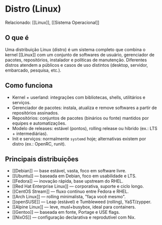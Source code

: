 # Distro (Linux)

Relacionado: [[Linux]], [[Sistema Operacional]]

## O que é
Uma distribuição Linux (distro) é um sistema completo que combina o kernel [[Linux]] com um conjunto de softwares de usuário, gerenciador de pacotes, repositórios, instalador e políticas de manutenção. Diferentes distros atendem a públicos e casos de uso distintos (desktop, servidor, embarcado, pesquisa, etc.).

## Como funciona
- Kernel + userland: integrações com bibliotecas, shells, utilitários e serviços.
- Gerenciador de pacotes: instala, atualiza e remove softwares a partir de repositórios assinados.
- Repositórios: conjuntos de pacotes (binários ou fonte) mantidos por equipes e automatizações.
- Modelo de releases: estável (pontos), rolling release ou híbrido (ex.: LTS + intermediárias).
- Init e serviços: normalmente `systemd` hoje; alternativas existem por distro (ex.: OpenRC, runit).

## Principais distribuições
- [[Debian]] — base estável, vasta, foco em software livre.
- [[Ubuntu]] — baseada em Debian, foco em usabilidade e LTS.
- [[Fedora]] — inovação rápida, base upstream do RHEL.
- [[Red Hat Enterprise Linux]] — corporativa, suporte e ciclo longo.
- [[CentOS Stream]] — fluxo contínuo entre Fedora e RHEL.
- [[Arch Linux]] — rolling minimalista, "faça você mesmo".
- [[openSUSE]] — Leap (estável) e Tumbleweed (rolling), YaST/zypper.
- [[Alpine Linux]] — leve, musl+busybox, ideal para containers.
- [[Gentoo]] — baseada em fonte, Portage e USE flags.
- [[NixOS]] — configuração declarativa e reprodutível com Nix.

